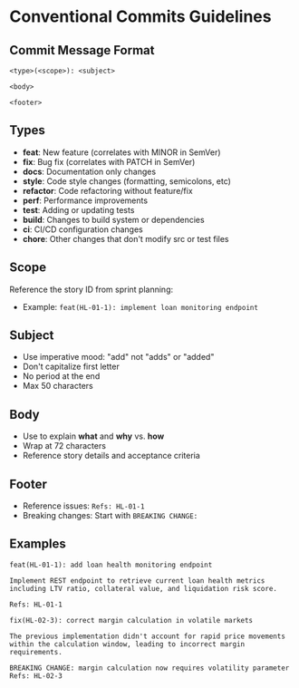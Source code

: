 # Conventional Commits Guidelines

## Commit Message Format

```
<type>(<scope>): <subject>

<body>

<footer>
```

## Types

- **feat**: New feature (correlates with MINOR in SemVer)
- **fix**: Bug fix (correlates with PATCH in SemVer)
- **docs**: Documentation only changes
- **style**: Code style changes (formatting, semicolons, etc)
- **refactor**: Code refactoring without feature/fix
- **perf**: Performance improvements
- **test**: Adding or updating tests
- **build**: Changes to build system or dependencies
- **ci**: CI/CD configuration changes
- **chore**: Other changes that don't modify src or test files

## Scope

Reference the story ID from sprint planning:
- Example: `feat(HL-01-1): implement loan monitoring endpoint`

## Subject

- Use imperative mood: "add" not "adds" or "added"
- Don't capitalize first letter
- No period at the end
- Max 50 characters

## Body

- Use to explain **what** and **why** vs. **how**
- Wrap at 72 characters
- Reference story details and acceptance criteria

## Footer

- Reference issues: `Refs: HL-01-1`
- Breaking changes: Start with `BREAKING CHANGE:`

## Examples

```
feat(HL-01-1): add loan health monitoring endpoint

Implement REST endpoint to retrieve current loan health metrics
including LTV ratio, collateral value, and liquidation risk score.

Refs: HL-01-1
```

```
fix(HL-02-3): correct margin calculation in volatile markets

The previous implementation didn't account for rapid price movements
within the calculation window, leading to incorrect margin requirements.

BREAKING CHANGE: margin calculation now requires volatility parameter
Refs: HL-02-3
```